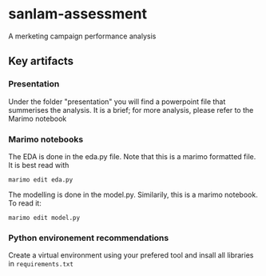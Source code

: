 # sanlam-assessment

A merketing campaign performance analysis

## Key artifacts

### Presentation  

Under the folder "presentation" you will find a powerpoint file that summerises the analysis.  It is a brief; for more analysis, please refer to the Marimo notebook

### Marimo notebooks  

The EDA is done in the eda.py file. Note that this is a marimo formatted file. It is best read with   
```
marimo edit eda.py
```

The modelling is done in the model.py. Similarily, this is a marimo notebook. To read it:  
```
marimo edit model.py
```

### Python environement recommendations   

Create a virtual environment using your prefered tool and insall all libraries in `requirements.txt`


